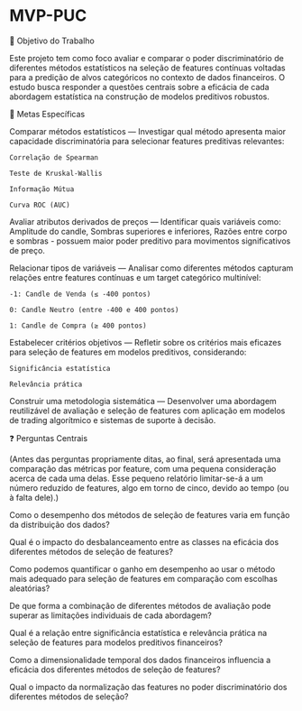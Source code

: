 # MVP-PUC

🎯 Objetivo do Trabalho

Este projeto tem como foco avaliar e comparar o poder discriminatório de diferentes métodos estatísticos na seleção de features contínuas voltadas para a predição de alvos categóricos no contexto de dados financeiros.
O estudo busca responder a questões centrais sobre a eficácia de cada abordagem estatística na construção de modelos preditivos robustos.

📌 Metas Específicas

  Comparar métodos estatísticos — Investigar qual método apresenta maior capacidade discriminatória para selecionar features preditivas relevantes:

    Correlação de Spearman

    Teste de Kruskal-Wallis

    Informação Mútua

    Curva ROC (AUC)

  Avaliar atributos derivados de preços — Identificar quais variáveis como:  Amplitude do candle, Sombras superiores e inferiores, Razões entre corpo e sombras - possuem maior poder preditivo para movimentos significativos de preço.

Relacionar tipos de variáveis — Analisar como diferentes métodos capturam relações entre features contínuas e um target categórico multinível:

    -1: Candle de Venda (≤ -400 pontos)

    0: Candle Neutro (entre -400 e 400 pontos)

    1: Candle de Compra (≥ 400 pontos)

Estabelecer critérios objetivos — Refletir sobre os critérios mais eficazes para seleção de features em modelos preditivos, considerando:

    Significância estatística

    Relevância prática

Construir uma metodologia sistemática — Desenvolver uma abordagem reutilizável de avaliação e seleção de features com aplicação em modelos de trading algorítmico e sistemas de suporte à decisão.

❓ Perguntas Centrais

(Antes das perguntas propriamente ditas, ao final, será apresentada uma comparação das métricas por feature, com uma pequena consideração acerca de cada uma delas. Esse pequeno relatório limitar-se-á a um número reduzido de features, algo em torno de cinco, devido ao tempo (ou à falta dele).)

  Como o desempenho dos métodos de seleção de features varia em função da distribuição dos dados?

  Qual é o impacto do desbalanceamento entre as classes na eficácia dos diferentes métodos de seleção de features?

  Como podemos quantificar o ganho em desempenho ao usar o método mais adequado para seleção de features em comparação com escolhas aleatórias?

  De que forma a combinação de diferentes métodos de avaliação pode superar as limitações individuais de cada abordagem?

  Qual é a relação entre significância estatística e relevância prática na seleção de features para modelos preditivos financeiros?

  Como a dimensionalidade temporal dos dados financeiros influencia a eficácia dos diferentes métodos de seleção de features?

  Qual o impacto da normalização das features no poder discriminatório dos diferentes métodos de seleção?
